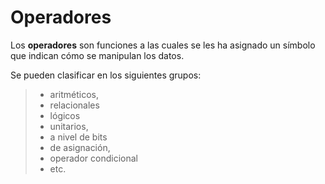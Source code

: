 # Operadores

Los **operadores** son funciones a las cuales se les ha asignado un símbolo que indican cómo se manipulan los datos. 

Se pueden clasificar en los siguientes grupos: 

>- aritméticos,
>- relacionales 
>- lógicos
>- unitarios,
>- a nivel de bits
>- de asignación, 
>- operador condicional
>- etc.


<!--stackedit_data:
eyJoaXN0b3J5IjpbLTU1OTcxNTQ3NiwxMTkwODA1NDg0XX0=
-->